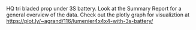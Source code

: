HQ tri bladed prop under 3S battery.
Look at the Summary Report for a general overview of the data. 
Check out the plotly graph for visualiztion at https://plot.ly/~agrand/116/lumenier4x4x4-with-3s-battery/
